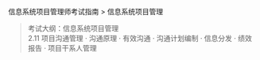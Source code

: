 信息系统项目管理师考试指南 > 信息系统项目管理

> 考试大纲：信息系统项目管理  
> 2.11 项目沟通管理 · 沟通原理 · 有效沟通 · 沟通计划编制 · 信息分发 · 绩效报告 · 项目干系人管理

 
